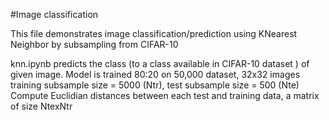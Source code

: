 #Image classification

This file demonstrates image classification/prediction using KNearest Neighbor by subsampling from CIFAR-10

knn.ipynb predicts the class (to a class available in CIFAR-10 dataset ) of given image.
Model is trained 80:20 on 50,000 dataset, 32x32 images
training subsample size = 5000 (Ntr), test subsample size = 500 (Nte)
Compute Euclidian distances between each test and training data, a matrix of size NtexNtr
